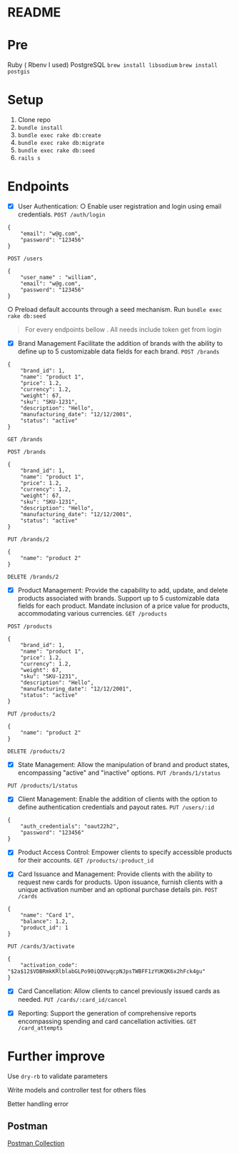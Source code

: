 # README

# Pre
Ruby ( Rbenv I used)
PostgreSQL
`brew install libsodium`
`brew install postgis`

# Setup
1. Clone repo
2. `bundle install`
3. `bundle exec rake db:create`
4. `bundle exec rake db:migrate`
5. `bundle exec rake db:seed`
6. `rails s`


# Endpoints
- [x]  User Authentication:
○ Enable user registration and login using email credentials.
`POST /auth/login`
```
{
    "email": "w@g.com",
    "password": "123456"
}
```

`POST /users`
```
{
    "user_name" : "william",
    "email": "w@g.com",
    "password": "123456"
}
```
○ Preload default accounts through a seed mechanism.
Run `bundle exec rake db:seed`

> For every endpoints bellow . All needs include token get from login

- [x]  Brand Management
Facilitate the addition of brands with the ability to define up to 5 customizable
data fields for each brand.
`POST /brands`
```
{
    "brand_id": 1,
    "name": "product 1",
    "price": 1.2,
    "currency": 1.2,
    "weight": 67,
    "sku": "SKU-1231",
    "description": "Hello",
    "manufacturing_date": "12/12/2001",
    "status": "active"
}
```
`GET /brands`

`POST /brands`
```
{
    "brand_id": 1,
    "name": "product 1",
    "price": 1.2,
    "currency": 1.2,
    "weight": 67,
    "sku": "SKU-1231",
    "description": "Hello",
    "manufacturing_date": "12/12/2001",
    "status": "active"
}
```
`PUT /brands/2`
```
{
    "name": "product 2"
}
```

`DELETE /brands/2`

- [x]  Product Management:
Provide the capability to add, update, and delete products associated with
brands.
Support up to 5 customizable data fields for each product.
Mandate inclusion of a price value for products, accommodating various
currencies.
`GET /products`

`POST /products`
```
{
    "brand_id": 1,
    "name": "product 1",
    "price": 1.2,
    "currency": 1.2,
    "weight": 67,
    "sku": "SKU-1231",
    "description": "Hello",
    "manufacturing_date": "12/12/2001",
    "status": "active"
}
```
`PUT /products/2`
```
{
    "name": "product 2"
}
```

`DELETE /products/2`



- [x]  State Management:
Allow the manipulation of brand and product states, encompassing "active" and
"inactive" options.
`PUT /brands/1/status`

`PUT /products/1/status`


- [x]  Client Management:
Enable the addition of clients with the option to define authentication credentials
and payout rates.
`PUT /users/:id`
```
{
    "auth_credentials": "oaut22h2",
    "password": "123456"
}
```


- [x]  Product Access Control:
Empower clients to specify accessible products for their accounts.
`GET /products/:product_id`


- [x]  Card Issuance and Management:
Provide clients with the ability to request new cards for products.
Upon issuance, furnish clients with a unique activation number and an optional
purchase details pin.
`POST /cards`
```
{
    "name": "Card 1",
    "balance": 1.2,
    "product_id": 1
}
```

`PUT /cards/3/activate`
```
{
    "activation_code": "$2a$12$VDBRmkKRlblabGLPo90iQOVwqcpNJpsTWBFF1zYUKQK6x2hFck4gu"
}
```

- [x]  Card Cancellation:
Allow clients to cancel previously issued cards as needed.
`PUT /cards/:card_id/cancel`


- [x]  Reporting:
Support the generation of comprehensive reports encompassing spending and
card cancellation activities.
`GET /card_attempts`

# Further improve

Use `dry-rb` to validate parameters

Write models and controller test for others files

Better handling error

## Postman
[Postman Collection](NineProject.postman_collection.json)

